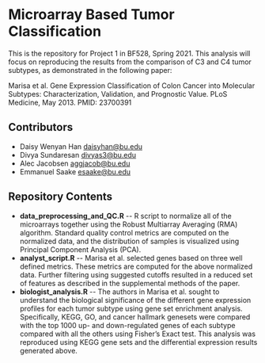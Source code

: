 # Microarray Based Tumor Classification

This is the repository for Project 1 in BF528, Spring 2021.
This analysis will focus on reproducing the results from the comparison of C3 and C4 tumor subtypes, as demonstrated in the following paper:

Marisa et al. Gene Expression Classification of Colon Cancer into Molecular Subtypes: Characterization, Validation, and Prognostic Value. PLoS Medicine, May 2013. PMID: 23700391

## Contributors

- Daisy Wenyan Han daisyhan@bu.edu
- Divya Sundaresan divyas3@bu.edu
- Alec Jacobsen aggjacob@bu.edu
- Emmanuel Saake esaake@bu.edu

## Repository Contents

* __data_preprocessing_and_QC.R__ -- R script to normalize all of the microarrays together using the Robust Multiarray Averaging (RMA) algorithm. Standard quality control metrics are computed on the normalized data, and the distribution of samples is visualized using Principal Component Analysis (PCA).
* __analyst_script.R__ -- Marisa et al. selected genes based on three well defined metrics. These metrics are computed for the above normalized data. Further filtering using suggested cutoffs resulted in a reduced set of features as described in the supplemental methods of the paper. 
* __biologist_analysis.R__ -- The authors in Marisa et al. sought to understand the biological significance of the different gene expression profiles for each tumor subtype using gene set enrichment analysis. Specifically, KEGG, GO, and cancer hallmark genesets were compared with the top 1000 up- and down-regulated genes of each subtype compared with all the others using Fisher’s Exact test. This analysis was reproduced using KEGG gene sets and the differential expression results generated above.
